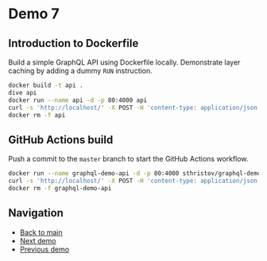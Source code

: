 # Demo 7

## Introduction to Dockerfile

Build a simple GraphQL API using Dockerfile locally.
Demonstrate layer caching by adding a dummy `RUN` instruction.

```bash
docker build -t api .
dive api
docker run --name api -d -p 80:4000 api
curl -s 'http://localhost/' -X POST -H 'content-type: application/json' --data '{ "query": "{ teams { id name members department } }" }' | jq
docker rm -f api
```

## GitHub Actions build

Push a commit to the `master` branch to start the GitHub Actions workflow.

```bash
docker run --name graphql-demo-api -d -p 80:4000 sthristov/graphql-demo-api:2021-11-17-69f29a69
curl -s 'http://localhost/' -X POST -H 'content-type: application/json' --data '{ "query": "{ teams { id name members department } }" }' | jq
docker rm -f graphql-demo-api
```

## Navigation

- [Back to main](../README.md)
- [Next demo](../demo_8/README.md)
- [Previous demo](../demo_6/README.md)
